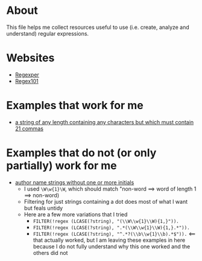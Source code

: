 # About

This file helps me collect resources useful to use (i.e. create, analyze and understand) regular expressions.

# Websites

* [Regexper](https://regexper.com/#%28%5CW%5Cw%7B1%7D%5CW%29%7B1%2C%7D)
* [Regex101](https://regex101.com/r/cO8lqs/6)

# Examples that work for me

* [a string of any length containing any characters but which must contain 21 commas](https://stackoverflow.com/questions/863125/regular-expression-to-count-number-of-commas-in-a-string)

# Examples that do not (or only partially) work for me

* [author name strings without one or more initials](https://query.wikidata.org/#PREFIX%20organization%3A%20%20%20%20%20%20%20%20%20%20%20%3Chttp%3A%2F%2Fwww.wikidata.org%2Fentity%2FQ1150437%3E%0A%0ASELECT%0A%20%20DISTINCT%20%3Fauthor_name%0A%0A%20%20%23%20Number%20of%20works%20with%20the%20%3Fauthor_name%20string%0A%20%20%3Fcount%0A%0A%20%20%3Fauthor%20%0A%0A%23%20Build%20URL%20to%20the%20Author%20disambiguator%20tool%20for%20a%20given%20author%20name%20string%20and%20a%20coauthor%20associated%20with%20the%20institution%0A%20%20%28CONCAT%28%0A%20%20%20%20%20%20%22https%3A%2F%2Ftools.wmflabs.org%2Fauthor-disambiguator%2F%3Fdoit%3DLook%2Bfor%2Bauthor%26name%3D%22%2C%0A%20%20%20%20%20%20ENCODE_FOR_URI%28%3Fauthor_name%20%29%2C%20%22%26filter%3Dwdt%253AP50%2Bwd%253A%22%2C%20%3Fqid%20%29%20AS%20%3Fresolver_url%29%0A%20%0AWHERE%20%7B%0A%20%20SELECT%20DISTINCT%20%3Fauthor_name%20%28COUNT%28DISTINCT%20%3Fwork%29%20as%20%3Fcount%29%20%3Fauthor%20%28REPLACE%28STR%28%3Fauthor%29%2C%20%22.%2aQ%22%2C%20%22Q%22%29%20AS%20%3Fqid%29%20WHERE%20%7B%0A%20%20%20%20%7B%20%3Fauthor%20wdt%3AP108%20%2F%20wdt%3AP361%2a%20organization%3A%20.%7D%0A%20%20%20%20UNION%0A%20%20%20%20%7B%20%3Fauthor%20wdt%3AP463%20%2F%20wdt%3AP361%2a%20organization%3A%20.%7D%0A%20%20%20%20UNION%0A%20%20%20%20%7B%20%3Fauthor%20wdt%3AP1416%20%2F%20wdt%3AP361%2a%20organization%3A%20.%7D%0A%0A%20%20%20%20%3Fwork%20wdt%3AP50%20%3Fauthor%20%3B%20wdt%3AP2093%20%3Fauthor_name%20.%0A%20FILTER%28%21regex%20%28LCASE%28%3Fauthor_name%29%2C%20%22%5C%5CW%5C%5Cw%7B1%7D%5C%5CW%22%29%29.%0A%23%20FILTER%28%21CONTAINS%28LCASE%28%3Fauthor_name%29%2C%20%22.%22%29%29%0A%0A%20%20%7D%0A%20%20GROUP%20BY%20%3Fauthor_name%20%3Fcount%20%3Fauthor%20%3Fqid%0A%20%20HAVING%20%28%3Fcount%20%3E%204%29%0A%23%20%20%20%20%20%20%20%20%20%20%20LIMIT%202000%0A%7D%0AORDER%20BY%20DESC%28%3Fcount%29%20%0ALIMIT%20100%0A)
  - I used ```\W\w{1}\W```, which should match "non-word ==> word of length 1 ==> non-word)
  - Filtering for just strings containing a dot does most of what I want but feals untidy
  - Here are a few more variations that I tried
    - ```FILTER(!regex (LCASE(?string), "(\\W\\w{1}\\W){1,}")).```
    - ```FILTER(!regex (LCASE(?string), ".*(\\W\\w{1}\\W){1,}.*")).```
    - ```FILTER(!regex (LCASE(?string), "^.*?(\\b\\w{1}\\b).*$")).``` <== that actually worked, but I am leaving these examples in here because I do not fully understand why this one worked and the others did not
